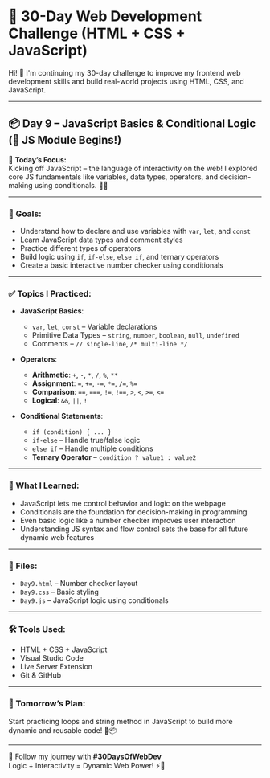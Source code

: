 # 🚀 30-Day Web Development Challenge (HTML + CSS + JavaScript)

Hi! 👋 I'm continuing my 30-day challenge to improve my frontend web development skills and build real-world projects using HTML, CSS, and JavaScript.

---

## 📦 Day 9 – JavaScript Basics & Conditional Logic (🚀 JS Module Begins!)

📌 **Today’s Focus:**  
Kicking off JavaScript – the language of interactivity on the web! I explored core JS fundamentals like variables, data types, operators, and decision-making using conditionals. 🧠💡

---

### 🎯 Goals:
- Understand how to declare and use variables with `var`, `let`, and `const`  
- Learn JavaScript data types and comment styles  
- Practice different types of operators  
- Build logic using `if`, `if-else`, `else if`, and ternary operators  
- Create a basic interactive number checker using conditionals

---

### ✅ Topics I Practiced:

- **JavaScript Basics**:
  - `var`, `let`, `const` – Variable declarations  
  - Primitive Data Types – `string`, `number`, `boolean`, `null`, `undefined`  
  - Comments – `// single-line`, `/* multi-line */`  

- **Operators**:
  - **Arithmetic**: `+`, `-`, `*`, `/`, `%`, `**`  
  - **Assignment**: `=`, `+=`, `-=`, `*=`, `/=`, `%=`  
  - **Comparison**: `==`, `===`, `!=`, `!==`, `>`, `<`, `>=`, `<=`  
  - **Logical**: `&&`, `||`, `!`  

- **Conditional Statements**:
  - `if (condition) { ... }`  
  - `if-else` – Handle true/false logic  
  - `else if` – Handle multiple conditions  
  - **Ternary Operator** – `condition ? value1 : value2`

---

### 🧠 What I Learned:
- JavaScript lets me control behavior and logic on the webpage  
- Conditionals are the foundation for decision-making in programming  
- Even basic logic like a number checker improves user interaction  
- Understanding JS syntax and flow control sets the base for all future dynamic web features

---

### 📁 Files:
- `Day9.html` – Number checker layout  
- `Day9.css` – Basic styling  
- `Day9.js` – JavaScript logic using conditionals

---

### 🛠️ Tools Used:
- HTML + CSS + JavaScript  
- Visual Studio Code  
- Live Server Extension  
- Git & GitHub

---

### 📌 Tomorrow’s Plan:
Start practicing loops and string method in JavaScript to build more dynamic and reusable code! 🔄📦

---

🔖 Follow my journey with **#30DaysOfWebDev**  
Logic + Interactivity = Dynamic Web Power! ⚡🧩